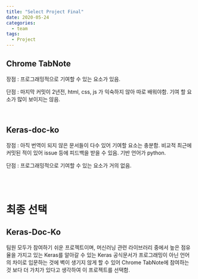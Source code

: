 ```yaml
---
title: "Select Project Final"
date: 2020-05-24
categories:
  - team
tags:
  - Project
---
```


<h2> Chrome TabNote </h2> 
<p> 장점 : 프로그래밍적으로 기여할 수 있는 요소가 있음.</p> 
<p> 단점 : 마지막 커밋이 2년전, html, css, js 가 익숙하지 않아 따로 배워야함. 기여 할 요소가 많이 보이지는 않음.</p> <br>

<h2> Keras-doc-ko </h2> 
<p> 장점 : 아직 번역이 되지 않은 문서들이 다수 있어 기여할 요소는 충분함. 비교적 최근에 커밋된 적이 있어 issue 등에 피드백을 받을 수 있음. 기반 언어가 python.</p> 
<p> 단점 : 프로그래밍적으로 기여할 수 있는 요소가 거의 없음. </p> <br>
<br>

# 최종 선택  
## Keras-Doc-Ko  
팀원 모두가 참여하기 쉬운 프로젝트이며, 머신러닝 관련 라이브러리 중에서 높은 점유율을 가지고 있는 Keras를 알아갈 수 있는 Keras 공식문서가 프로그래밍이 아닌 언어의 차이로 입문하는 것에 벽이 생기지 않게 할 수 있어 Chrome TabNote에 참여하는 것 보다 더 가치가 있다고 생각하여 이 프로젝트를 선택함.
